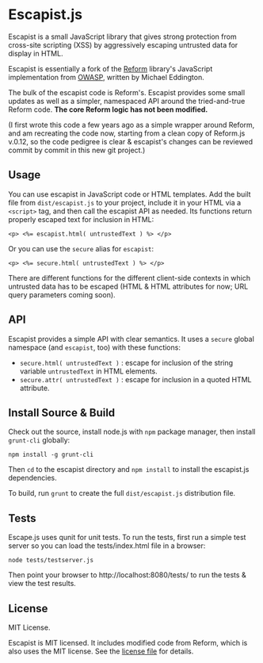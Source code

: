 # Escapist.js

Escapist is a small JavaScript library that gives strong protection from cross-site
scripting (XSS) by aggressively escaping untrusted data for display in HTML.

Escapist is essentially a fork of the
[Reform](https://www.owasp.org/index.php/Category:OWASP_Encoding_Project)
library's JavaScript implementation from [OWASP](https://www.owasp.org),
written by Michael Eddington.

The bulk of the escapist code is Reform's. Escapist provides some small updates
as well as a simpler, namespaced API around the tried-and-true Reform code.
**The core Reform logic has not been modified.**

(I first wrote this code a few years ago as a simple wrapper around Reform, and am recreating
the code now, starting from a clean copy of Reform.js v.0.12, so the code pedigree is clear &
escapist's changes can be reviewed commit by commit in this new git project.)

## Usage

You can use escapist in JavaScript code or HTML templates. Add the built file
from `dist/escapist.js` to your project, include it in your HTML via a
`<script>` tag, and then call the escapist API as needed. Its functions
return properly escaped text for inclusion in HTML:

```
<p> <%= escapist.html( untrustedText ) %> </p>
```

Or you can use the `secure` alias for `escapist`:

```
<p> <%= secure.html( untrustedText ) %> </p>
```

There are different functions for the different client-side contexts in which
untrusted data has to be escaped (HTML & HTML attributes for now; URL query
parameters coming soon).

## API

Escapist provides a simple API with clear semantics. It uses a `secure` global
namespace (and `escapist`, too) with these functions:

* `secure.html( untrustedText )` : escape for inclusion of the string variable `untrustedText` in HTML elements.
* `secure.attr( untrustedText )` : escape for inclusion in a quoted HTML attribute.


## Install Source & Build

Check out the source, install node.js with `npm` package manager, then install
`grunt-cli` globally:

```
npm install -g grunt-cli
```

Then `cd` to the escapist directory and `npm install` to install the
escapist.js dependencies.

To build, run `grunt` to create the full `dist/escapist.js` distribution file.

## Tests

Escape.js uses qunit for unit tests. To run the tests, first run a simple test
server so you can load the tests/index.html file in a browser:

```
node tests/testserver.js
```

Then point your browser to http://localhost:8080/tests/ to run the tests & view the test results.

## License

MIT License.

Escapist is MIT licensed. It includes modified code from Reform, which is also
uses the MIT license. See the [license file](LICENSE.txt) for details.


